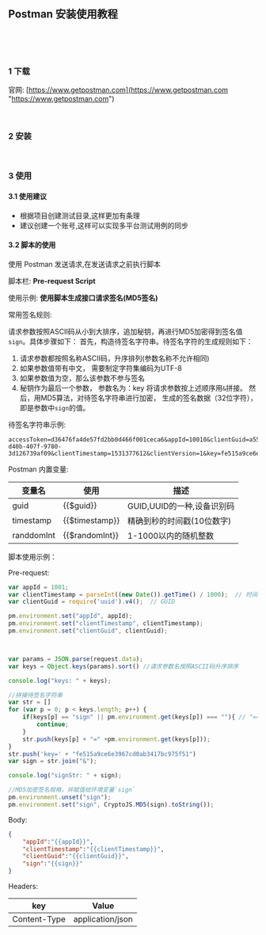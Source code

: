 ## Postman 安装使用教程  

​    

​    

### 1 下载  

官网: [https://www.getpostman.com](https://www.getpostman.com "https://www.getpostman.com")  

​    

### 2 安装  

​    

### 3 使用  

#### 3.1 使用建议  

- 根据项目创建测试目录,这样更加有条理  
- 建议创建一个账号,这样可以实现多平台测试用例的同步  

#### 3.2 脚本的使用  

使用 Postman 发送请求,在发送请求之前执行脚本

脚本栏: **Pre-request Script**    

使用示例: **使用脚本生成接口请求签名(MD5签名)**  

常用签名规则:  

请求参数按照ASCII码从小到大排序，追加秘钥，再进行MD5加密得到签名值`sign`。具体步骤如下：
首先，构造待签名字符串。待签名字符的生成规则如下：

1. 请求参数都按照名称ASCII码，升序排列(参数名称不允许相同)
2. 如果参数值带有中文， 需要制定字符集编码为UTF-8
3. 如果参数值为空，那么该参数不参与签名
4. 秘钥作为最后一个参数， 参数名为：key 将请求参数按上述顺序用`&`拼接。 然后，用MD5算法，对待签名字符串进行加密， 生成的签名数据（32位字符）， 即是参数中`sign`的值。

待签名字符串示例:  

```
accessToken=d36476fa4de57fd2bb0d466f001ceca6&appId=10010&clientGuid=a55f2085-d40b-407f-9780-3d126739af09&clientTimestamp=1531377612&clientVersion=1&key=fe515a9ce6e3967cd0ab3417bc975f51
```



Postman 内置变量:  

| 变量名     | 使用           | 描述                       |
| ---------- | -------------- | -------------------------- |
| guid       | {{$guid}}      | GUID,UUID的一种,设备识别码 |
| timestamp  | {{$timestamp}} | 精确到秒的时间戳(10位数字) |
| randdomInt | {{$randomInt}} | 1-1000以内的随机整数       |

脚本使用示例：

Pre-request:  

```javascript
var appId = 1001;
var clientTimestamp = parseInt((new Date()).getTime() / 1000);  // 时间戳(精确到秒,10位数字)
var clientGuid = require('uuid').v4();  // GUID

pm.environment.set("appId", appId);
pm.environment.set("clientTimestamp", clientTimestamp);
pm.environment.set("clientGuid", clientGuid);



var params = JSON.parse(request.data);
var keys = Object.keys(params).sort() //请求参数名按照ASCII码升序排序

console.log("keys: " + keys);

//拼接待签名字符串
var str = []
for (var p = 0; p < keys.length; p++) { 
    if(keys[p] == "sign" || pm.environment.get(keys[p]) === ""){ // "==" ==宽松相等，隐性类型转换，值相等，返回true; "===" 严格相等，值和类型都相等，返回true
        continue;
    }
    str.push(keys[p] + "=" +pm.environment.get(keys[p]));
}
str.push('key=' + "fe515a9ce6e3967cd0ab3417bc975f51")
var sign = str.join("&");

console.log("signStr: " + sign);

//MD5加密签名规格，并赋值给环境变量`sign`
pm.environment.unset("sign");
pm.environment.set("sign", CryptoJS.MD5(sign).toString());


```



Body:  

```json
{
    "appId":"{{appId}}",
	"clientTimestamp":"{{clientTimestamp}}",
	"clientGuid":"{{clientGuid}}",
	"sign":"{{sign}}"    
}
```



Headers:  

| key          | Value            |
| ------------ | ---------------- |
| Content-Type | application/json |